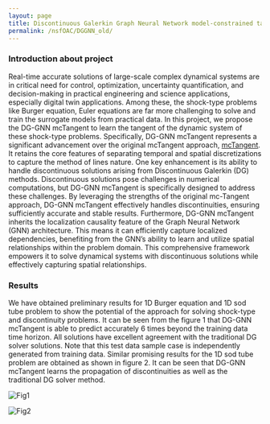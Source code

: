 ```yaml
---
layout: page
title: Discontinuous Galerkin Graph Neural Network model-constrained tangent learning approach for shock-type problems (DG-GNN mcTangent)
permalink: /nsfOAC/DGGNN_old/
---
```

### Introduction about project

Real-time accurate solutions of large-scale complex dynamical systems are in critical need for control, optimization, uncertainty quantification, and decision-making in practical engineering and science applications, especially digital twin applications. Among these, the shock-type problems like Burger equation, Euler equations are far more challenging to solve and train the surrogate models from practical data. In this project, we propose the DG-GNN mcTangent to learn the tangent of the dynamic system of these shock-type problems. Specifically, DG-GNN mcTangent represents a significant advancement over the original mcTangent approach, [mcTangent](https://arxiv.org/abs/2208.04995). It retains the core features of separating temporal and spatial discretizations to capture the method of lines nature. One key enhancement is its ability to handle discontinuous solutions arising from Discontinuous Galerkin (DG) methods. Discontinuous solutions pose challenges in numerical computations, but DG-GNN mcTangent is specifically designed to address these challenges. By leveraging the strengths of the original mc-Tangent approach, DG-GNN mcTangent effectively handles discontinuities, ensuring sufficiently accurate and stable results. Furthermore, DG-GNN mcTangent inherits the localization causality feature of the Graph Neural Network (GNN) architecture. This means it can efficiently capture localized dependencies, benefiting from the GNN’s ability to learn and utilize spatial relationships within the problem domain. This comprehensive framework empowers it to solve dynamical systems with discontinuous solutions while effectively capturing spatial relationships. 

### Results
We have obtained preliminary results for 1D Burger equation and 1D sod tube problem to show the potential of the approach for solving shock-type and discontinuity problems. It can be seen from the figure 1 that DG-GNN mcTangent is able to predict accurately 6 times beyond the training data time horizon. All solutions have excellent agreement with the traditional DG solver solutions. Note that this test data sample case is independently generated from training data. Similar promising results for the 1D sod tube problem are obtained as shown in figure 2. It can be seen that DG-GNN mcTangent learns the propagation of discontinuities as well as the traditional DG solver method.

![Fig1](/assets/figures/hainguyen/DGGNN_fig1.png)

![Fig2](/assets/figures/hainguyen/DGGNN_fig2.png)

